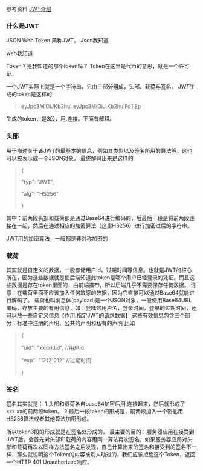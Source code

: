 参考资料
[JWT介绍](https://blog.csdn.net/weixin_42030357/article/details/95629924)

### 什么是JWT
JSON Web Token 简称JWT。
Json我知道

web我知道

Token？是我知道的那个token吗？
Token在这里是代币的意思，就是一个许可证。

一个JWT实际上就是一个字符串，它由三部分组成，头部、载荷与签名。
JWT生成的token是这样的

> eyJpc3MiOiJKb2huI.eyJpc3MiOiJ.Kb2huIFd1IEp

生成的token，是3段，用.连接。下面有解释。

### 头部 
用于描述关于该JWT的最基本的信息，例如其类型以及签名所用的算法等。这也可以被表示成一个JSON对象。
最终解码出来是这样的

> {
> 
> "typ": "JWT",
> 
> "alg": "HS256"
> 
> }

其中：前两段头部和载荷都是通过Base64进行编码的，后最后一段是将前两段连接在一起，然后在通过相应的加密算法（这里HS256）进行加密过后的字符串。

JWT用的加密算法，一般都是非对称加密的

### 载荷

其实就是自定义的数据，一般存储用户Id，过期时间等信息。也就是JWT的核心所在，因为这些数据就是使后端知道此token是哪个用户已经登录的凭证。而且这些数据是存在token里面的，由前端携带，所以后端几乎不需要保存任何数据。
注意：在载荷里面不应该加入任何敏感的数据，因为它直接可以通过Base64就能进行解码了。
载荷也叫消息体(payload)是一个JSON对象，一般使用Base64URL编码，存放主要的有用信息，如：登陆的用户名，登录时间，登录的过期时间，还可以放一些自定义信息【作用:指定JWT的请求数据】
这些有效信息包含三个部分：标准中注册的声明、公共的声明和私有的声明
比如

> {
> 
> "uid": "xxxxidid",  //用户id
> 
> "exp": "12121212"  //过期时间
> 
> }


### 签名
签名其实就是：
1.头部和载荷各自base64加密后用.连接起来，然后就形成了xxx.xx的前两段token。
2.最后一段token的形成是，前两段加入一个密匙用HS256算法或者其他算法加密形成。

所以token3段的形成就是在签名处形成的。
最主要的目的：服务器应用在接受到JWT后，会首先对头部和载荷的内容用同一算法再次签名，如果服务器应用对头部和载荷再次以同样方法签名之后发现，自己计算出来的签名和接受到的签名不一样，那么就说明这个Token的内容被别人动过的，我们应该拒绝这个Token，返回一个HTTP 401 Unauthorized响应。

